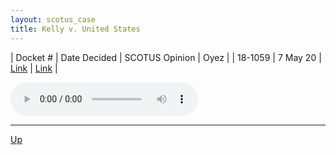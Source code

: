 ```yaml
---
layout: scotus_case
title: Kelly v. United States
---
```


| Docket # | Date Decided | SCOTUS Opinion | Oyez |
| 18-1059 | 7 May 20 | [Link](https://www.supremecourt.gov/opinions/19pdf/590us1r34_664c.pdf) | [Link](https://www.oyez.org/cases/2019/18-1059) |

<audio controls>
   <source src='./resources/18-1059.mp3' type='audio/mpeg'>
</audio>

<object data='./resources/18-1059.pdf' type='application/pdf'></object>

---

[Up](./README.md)
